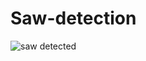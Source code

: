 # Saw-detection
![saw detected](https://user-images.githubusercontent.com/52084580/169313430-3b0bf3a0-0edd-457b-8272-321ce9b382f6.JPG)
